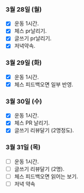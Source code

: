 ### 3월 28일 (월)
- [X] 운동 1시간.
- [X] 체스 pr날리기.
- [X] 글쓰기 pr날리기.
- [X] 저녁약속. 

### 3월 29일 (화)
- [x] 운동 1시간.
- [x] 체스 피드백오면 일부 반영. 

### 3월 30일 (수)
- [x] 운동 1시간.
- [x] 체스 PR 날리기. 
- [x] 글쓰기 리뷰달기 (2명정도).

### 3월 31일 (목)
- [ ] 운동 1시간.
- [ ] 글쓰기 리뷰달기 (2명). 
- [ ] 체스 피드백오면 읽어는 보기.   
- [ ] 저녁 약속